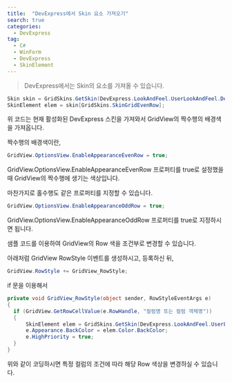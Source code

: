 ```yaml
---
title:  "DevExpress에서 Skin 요소 가져오기"
search: true
categories: 
  - DevExpress
tag:
  - C#
  - WinForm
  - DevExpress
  - SkinElement
---
```


> DevExpress에서는 Skin의 요소를 가져올 수 있습니다.

```C#
Skin skin = GridSkins.GetSkin(DevExpress.LookAndFeel.UserLookAndFeel.Default.ActiveLookAndFeel);
SkinElement elem = skin[GridSkins.SkinGridEvenRow];
```

위 코드는 현재 활성화된 DevExpress 스킨을 가져와서 GridView의 짝수행의 배경색을 가져옵니다.

짝수행의 배경색이란,
```C#
GridView.OptionsView.EnableAppearanceEvenRow = true;
```
GridView.OptionsView.EnableAppearanceEvenRow 프로퍼티를 true로 설정했을 때 GridView의 짝수행에 생기는 색상입니다.

마찬가지로 홀수행도 같은 프로퍼티를 지정할 수 있습니다.

```C#
GridView.OptionsView.EnableAppearanceOddRow = true;
```
GridView.OptionsView.EnableAppearanceOddRow 프로퍼티를 true로 지정하시면 됩니다.

샘플 코드를 이용하여 GridView의 Row 색을 조건부로 변경할 수 있습니다.

아래처럼 GridView RowStyle 이벤트를 생성하시고, 등록하신 뒤,
```C#
GridView.RowStyle += GridView_RowStyle;
```
if 문을 이용해서 

```C#
private void GridView_RowStyle(object sender, RowStyleEventArgs e)
{
  if (GridView.GetRowCellValue(e.RowHandle, "컬럼명 또는 컬럼 객체명"))
  {
      SkinElement elem = GridSkins.GetSkin(DevExpress.LookAndFeel.UserLookAndFeel.Default.ActiveLookAndFeel)[GridSkins.SkinGridEvenRow];
      e.Appearance.BackColor = elem.Color.BackColor;
      e.HighPriority = true;
  }
}
```

위와 같이 코딩하시면 특정 컬럼의 조건에 따라 해당 Row 색상을 변경하실 수 있습니다.
